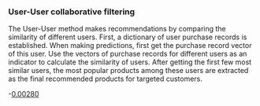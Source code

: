 ### User-User collaborative filtering

The User-User method makes recommendations by comparing the similarity of different users. First, a dictionary of user purchase records is established. When making predictions, first get the purchase record vector of this user. Use the vectors of purchase records for different users as an indicator to calculate the similarity of users. After getting the first few most similar users, the most popular products among these users are extracted as the final recommended products for targeted customers.

-[0.00280](https://www.kaggle.com/code/tao58lee/h-m-user-user-collaborative-filtering?scriptVersionId=98033887)
